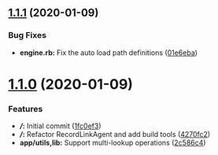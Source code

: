 ## [1.1.1](https://github.com/5-stones/huginn_record_link_agent/compare/v1.1.0...v1.1.1) (2020-01-09)


### Bug Fixes

* **engine.rb:** Fix the auto load path definitions ([01e6eba](https://github.com/5-stones/huginn_record_link_agent/commit/01e6eba))



# [1.1.0](https://github.com/5-stones/huginn_record_link_agent/compare/1fc0ef3...v1.1.0) (2020-01-09)


### Features

* ***/*:** Initial commit ([1fc0ef3](https://github.com/5-stones/huginn_record_link_agent/commit/1fc0ef3))
* ***/*:** Refactor RecordLinkAgent and add build tools ([4270fc2](https://github.com/5-stones/huginn_record_link_agent/commit/4270fc2))
* **app/utils,lib:** Support multi-lookup operations ([2c586c4](https://github.com/5-stones/huginn_record_link_agent/commit/2c586c4))



